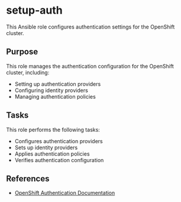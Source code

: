 # setup-auth

This Ansible role configures authentication settings for the OpenShift cluster.

## Purpose

This role manages the authentication configuration for the OpenShift cluster, including:
- Setting up authentication providers
- Configuring identity providers
- Managing authentication policies

## Tasks

This role performs the following tasks:
- Configures authentication providers
- Sets up identity providers
- Applies authentication policies
- Verifies authentication configuration


## References

- [OpenShift Authentication Documentation](https://docs.openshift.com/container-platform/latest/authentication/understanding-authentication.html)

